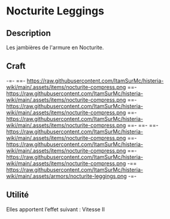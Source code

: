 # Nocturite Leggings

## Description
Les jambières de l'armure en Nocturite.

## Craft
-=-
 ==- https://raw.githubusercontent.com/ItamSurMc/histeria-wiki/main/.assets/items/nocturite-compress.png
 ==- https://raw.githubusercontent.com/ItamSurMc/histeria-wiki/main/.assets/items/nocturite-compress.png
 ==- https://raw.githubusercontent.com/ItamSurMc/histeria-wiki/main/.assets/items/nocturite-compress.png
 ==- https://raw.githubusercontent.com/ItamSurMc/histeria-wiki/main/.assets/items/nocturite-compress.png
 ==-
 ==-
 ==- https://raw.githubusercontent.com/ItamSurMc/histeria-wiki/main/.assets/items/nocturite-compress.png
 ==- https://raw.githubusercontent.com/ItamSurMc/histeria-wiki/main/.assets/items/nocturite-compress.png
 ==- https://raw.githubusercontent.com/ItamSurMc/histeria-wiki/main/.assets/items/nocturite-compress.png
 -== https://raw.githubusercontent.com/ItamSurMc/histeria-wiki/main/.assets/armors/nocturite-leggings.png
-=-

## Utilité
Elles apportent l’effet suivant : Vitesse II